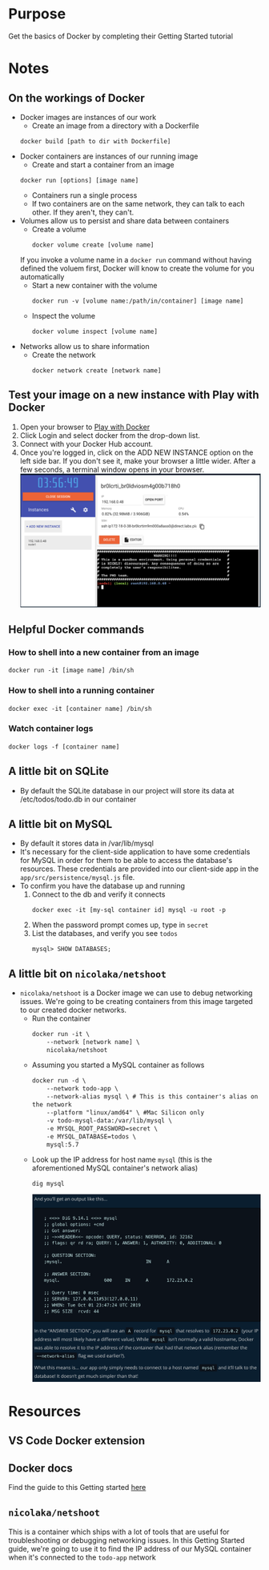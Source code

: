 # Purpose
Get the basics of Docker by completing their Getting Started tutorial

# Notes
## On the workings of Docker
- Docker images are instances of our work
    - Create an image from a directory with a Dockerfile
    ```
    docker build [path to dir with Dockerfile]
    ```
- Docker containers are instances of our running image
    - Create and start a container from an image
    ```
    docker run [options] [image name]
    ```
    - Containers run a single process
    - If two containers are on the same network, they can talk to each other. If they aren't, they can't.
- Volumes allow us to persist and share data between containers
    - Create a volume   
        ```
        docker volume create [volume name]
        ```   
    If you invoke a volume name in a `docker run` command without having defined the voluem first, Docker will know to create the volume for you automatically
    - Start a new container with the volume
        ```
        docker run -v [volume name:/path/in/container] [image name]
        ```
    - Inspect the volume
        ```
        docker volume inspect [volume name]
        ```
- Networks allow us to share information
    - Create the network
        ```
        docker network create [network name]
        ```

## Test your image on a new instance with Play with Docker
1. Open your browser to [Play with Docker](https://docs.docker.com/get-started/04_sharing_app/#:~:text=your%20browser%20to-,Play%20with%20Docker,-.)
1. Click Login and select docker from the drop-down list.
1. Connect with your Docker Hub account.
1. Once you're logged in, click on the ADD NEW INSTANCE option on the left side bar. If you don't see it, make your browser a little wider. After a few seconds, a terminal window opens in your browser.
![Play with Docker](.docs/1_play-with-docker.png)

## Helpful Docker commands
### How to shell into a new container from an image
`docker run -it [image name] /bin/sh`

### How to shell into a running container
`docker exec -it [container name] /bin/sh`

### Watch container logs
`docker logs -f [container name]`

## A little bit on SQLite
- By default the SQLite database in our project will store its data at /etc/todos/todo.db in our container

## A little bit on MySQL
- By default it stores data in /var/lib/mysql
- It's necessary for the client-side application to have some credentials for MySQL in order for them to be able to access the database's resources. These credentials are provided into our client-side app in the `app/src/persistence/mysql.js` file.
- To confirm you have the database up and running
    1. Connect to the db and verify it connects
        ```
        docker exec -it [my-sql container id] mysql -u root -p
        ```
    1. When the password prompt comes up, type in `secret`
    1. List the databases, and verify you see `todos`
        ```
        mysql> SHOW DATABASES;
        ```
## A little bit on `nicolaka/netshoot`
- `nicolaka/netshoot` is a Docker image we can use to debug networking issues. We're going to be creating containers from this image targeted to our created docker networks.
    - Run the container
        ```
        docker run -it \
            --network [network name] \
            nicolaka/netshoot
        ```
    - Assuming you started a MySQL container as follows
        ```
        docker run -d \
            --network todo-app \
            --network-alias mysql \ # This is this container's alias on the network
            --platform "linux/amd64" \ #Mac Silicon only
            -v todo-mysql-data:/var/lib/mysql \
            -e MYSQL_ROOT_PASSWORD=secret \
            -e MYSQL_DATABASE=todos \
            mysql:5.7
        ```
    - Look up the IP address for host name `mysql` (this is the aforementioned MySQL container's network alias)
        ```
        dig mysql
        ```
        ![output](.docs/2-dig-mysql.png)
    


# Resources
## VS Code Docker extension
## Docker docs
Find the guide to this Getting started [here](https://docs.docker.com/get-started)
## `nicolaka/netshoot`
This is a container which ships with a lot of tools that are useful for troubleshooting or debugging networking issues. In this Getting Started guide, we're going to use it to find the IP address of our MySQL container when it's connected to the `todo-app` network
